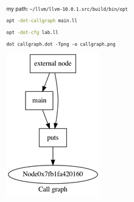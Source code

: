 my path: `~/llvm/llvm-10.0.1.src/build/bin/opt`

```bash
opt -dot-callgraph main.ll
```

```bash
opt -dot-cfg lab.ll
```


```
dot callgraph.dot -Tpng -o callgraph.png
```

![CallGraph](callgraph.png)
